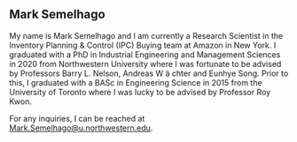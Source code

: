 ## Mark Semelhago

My name is Mark Semelhago and I am currently a Research Scientist in the Inventory Planning & Control (IPC) Buying team at Amazon in New York. I graduated with a PhD in Industrial Engineering and Management Sciences in 2020 from Northwestern University where I was fortunate to be advised by Professors Barry L. Nelson, Andreas W &#228; chter and Eunhye Song. Prior to this, I graduated with a BASc in Engineering Science in 2015 from the University of Toronto where I was lucky to be advised by Professor Roy Kwon.

For any inquiries, I can be reached at <a href = "mailto: Mark.Semelhago@u.northwestern.edu">Mark.Semelhago@u.northwestern.edu</a>.


